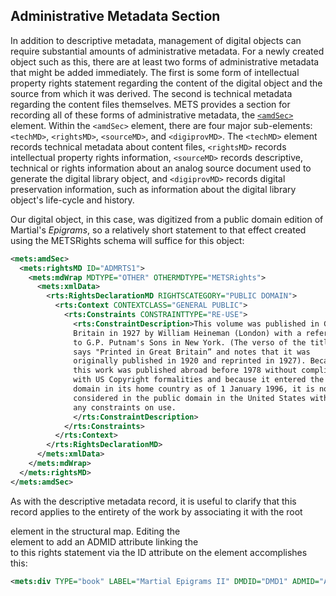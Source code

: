 ## **Administrative Metadata Section**
In addition to descriptive metadata, management of digital objects can require substantial amounts of administrative metadata.  For a newly created object such as this, there are at least two forms of administrative metadata that might be added immediately.  The first is some form of intellectual property rights statement regarding the content of the digital object and the source from which it was derived.  The second is technical metadata regarding the content files themselves.  METS provides a section for recording all of these forms of administrative metadata, the [`<amdSec>`](#bookmark=id.13qzunr) element.  Within the `<amdSec>` element, there are four major sub-elements: `<techMD>`, `<rightsMD>`, `<sourceMD>`, and `<digiprovMD>`.  The `<techMD>` element records technical metadata about content files, `<rightsMD>` records intellectual property rights information, `<sourceMD>` records descriptive, technical or rights information about an analog source document used to generate the digital library object, and `<digiprovMD>` records digital preservation information, such as information about the digital library object's life-cycle and history.

Our digital object, in this case, was digitized from a public domain edition of Martial's _Epigrams_, so a relatively short statement to that effect created using the METSRights schema will suffice for this object:


```xml
<mets:amdSec>
  <mets:rightsMD ID="ADMRTS1">
    <mets:mdWrap MDTYPE="OTHER" OTHERMDTYPE="METSRights">
      <mets:xmlData>
        <rts:RightsDeclarationMD RIGHTSCATEGORY="PUBLIC DOMAIN">
          <rts:Context CONTEXTCLASS="GENERAL PUBLIC">
            <rts:Constraints CONSTRAINTTYPE="RE-USE">
              <rts:ConstraintDescription>This volume was published in Great
              Britain in 1927 by William Heineman (London) with a reference 
              to G.P. Putnam's Sons in New York. (The verso of the title page 
              says "Printed in Great Britain” and notes that it was 
              originally published in 1920 and reprinted in 1927). Because 
              this work was published abroad before 1978 without compliance 
              with US Copyright formalities and because it entered the public 
              domain in its home country as of 1 January 1996, it is now also
              considered in the public domain in the United States without 
              any constraints on use.
              </rts:ConstraintDescription>
            </rts:Constraints>
          </rts:Context>
        </rts:RightsDeclarationMD>
      </mets:xmlData>
    </mets:mdWrap>
  </mets:rightsMD>
</mets:amdSec>
```

As with the descriptive metadata record, it is useful to clarify that this record applies to the entirety of the work by associating it with the root <div> element in the structural map.  Editing the <div> element to add an ADMID attribute linking the <div> to this rights statement via the ID attribute on the <rightsMD> element accomplishes this:


```xml
<mets:div TYPE="book" LABEL="Martial Epigrams II" DMDID="DMD1" ADMID="ADMRTS1">
```
